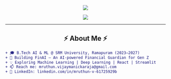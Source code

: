 <!-- Cyber Hacker Animated README -->
<p align="center">
  <img src="https://readme-typing-svg.herokuapp.com?font=Orbitron&size=40&color=0FFFCF&center=true&vCenter=true&width=1000&lines=Hey+I'm+Mruthun+V👋;AI+%26+ML+Engineer+in+the+Making;Building+FinAI+💸;Turning+Ideas+Into+Intelligence+🤖" />
</p>

<p align="center">
  <img src="https://capsule-render.vercel.app/api?type=waving&height=120&color=0:00C9FF,100:92FE9D&textBg=false&section=header&fontColor=ffffff" />
</p>

---

<h2 align="center">⚡ About Me ⚡</h2>

```diff
+ 🎓 B.Tech AI & ML @ SRM University, Ramapuram (2023–2027)
+ 🔭 Building FinAI — An AI-powered Financial Guardian for Gen Z
+ 💡 Exploring Machine Learning | Deep Learning | React | Streamlit
+ 📫 Reach me: mruthun.vijaymanickaraja@gmail.com
+ 💼 LinkedIn: linkedin.com/in/mruthun-v-61725929b
